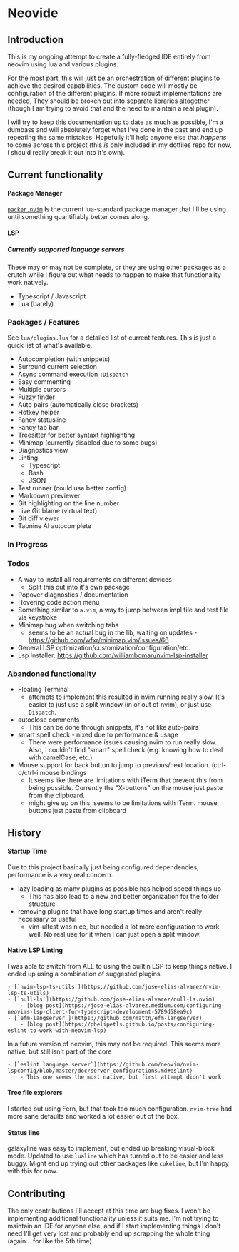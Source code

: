 # Neovide

## Introduction

This is my ongoing attempt to create a fully-fledged IDE entirely from neovim using lua and various plugins.

For the most part, this will just be an orchestration of different plugins to achieve the desired capabilities.
The custom code will mostly be configuration of the different plugins. If more robust implementations are needed,
They should be broken out into separate libraries altogether (though I am trying to avoid that and the need to
maintain a real plugin).

I will try to keep this documentation up to date as much as possible, I'm a dumbass and will absolutely forget
what I've done in the past and end up repeating the same mistakes. Hopefully it'll help anyone else that _happens_
to come across this project (this _is_ only included in my dotfiles repo for now, I should really break it out into
it's own).

## Current functionality

#### Package Manager

[`packer.nvim`](https://github.com/wbthomason/packer.nvim) Is the current lua-standard package manager that I'll
be using until something quantifiably better comes along.

#### LSP

##### Currently supported language servers

These may or may not be complete, or they are using other packages as a crutch while I figure out
what needs to happen to make that functionality work natively.

- Typescript / Javascript
- Lua (barely)

### Packages / Features

See `lua/plugins.lua` for a detailed list of current features. This is just a quick list of what's available.

- Autocompletion (with snippets)
- Surround current selection
- Async command execution `:Dispatch`
- Easy commenting
- Multiple cursors
- Fuzzy finder
- Auto pairs (automatically close brackets)
- Hotkey helper
- Fancy statusline
- Fancy tab bar
- Treesitter for better syntaxt highlighting
- Minimap (currently disabled due to some bugs)
- Diagnostics view
- Linting
    - Typescript
    - Bash
    - JSON
- Test runner (could use better config)
- Markdown previewer
- Git highlighting on the line number
- Live Git blame (virtual text)
- Git diff viewer
- Tabnine AI autocomplete

### In Progress

### Todos

- A way to install all requirements on different devices
    - Split this out into it's own package
- Popover diagnostics / documentation
- Hovering code action menu
- Something similar to `a.vim`, a way to jump between impl file and test file via keystroke
- Minimap bug when switching tabs
    - seems to be an actual bug in the lib, waiting on updates - https://github.com/wfxr/minimap.vim/issues/66
- General LSP optimization/customization/configuration/etc.
- Lsp Installer: https://github.com/williamboman/nvim-lsp-installer

### Abandoned functionality

- Floating Terminal
    - attempts to implement this resulted in nvim running really slow. It's easier to just use a split
    window (in or out of nvim), or just use `Dispatch`.
- autoclose comments
    - This can be done through snippets, it's not like auto-pairs
- smart spell check - nixed due to performance & usage
    - There were performance issues causing nvim to run really slow. Also, I couldn't find "smart"
    spell check (e.g. knowing how to deal with camelCase, etc.)
- Mouse support for back button to jump to previous/next location. (ctrl-o/ctrl-i mouse bindings
    - It seems like there are limitations with iTerm that prevent this from being possible. Currently
    the "X-buttons" on the mouse just paste from the clipboard.
    - might give up on this, seems to be limitations with iTerm. mouse buttons just paste from clipboard

## History

#### Startup Time

Due to this project basically just being configured dependencies, performance is a very real concern.

- lazy loading as many plugins as possible has helped speed things up
    - This has also lead to a new and better organization for the folder structure
- removing plugins that have long startup times and aren't really necessary or useful
    - vim-ultest was nice, but needed a lot more configuration to work well. No real use for it when I can just open a split window.

#### Native LSP Linting

I was able to switch from ALE to using the builtin LSP to keep things native. I ended up using a
combination of suggested plugins.

    - [`nvim-lsp-ts-utils`](https://github.com/jose-elias-alvarez/nvim-lsp-ts-utils)
    - [`null-ls`](https://github.com/jose-elias-alvarez/null-ls.nvim)
        - [blog post](https://jose-elias-alvarez.medium.com/configuring-neovims-lsp-client-for-typescript-development-5789d58ea9c)
    - [`efm-langserver`](https://github.com/mattn/efm-langserver)
        - [blog post](https://phelipetls.github.io/posts/configuring-eslint-to-work-with-neovim-lsp)

In a future version of neovim, this may not be required. This seems more native, but still isn't part of the core

    - [`eslint language server`](https://github.com/neovim/nvim-lspconfig/blob/master/doc/server_configurations.md#eslint)
        - This one seems the most native, but first attempt didn't work.

#### Tree file explorers

I started out using Fern, but that took too much configuration. `nvim-tree` had more sane defaults
and worked a lot easier out of the box.

#### Status line

galaxyline was easy to implement, but ended up breaking visual-block mode. Updated to use
`lualine` which has turned out to be easier and less buggy. Might end up trying out other
packages like `cokeline`, but I'm happy with this for now.

## Contributing

The only contributions I'll accept at this time are bug fixes. I won't be implementing additional functionality
unless it suits me. I'm not trying to maintain an IDE for anyone else, and if I start implementing things I don't
need I'll get very lost and probably end up scrapping the whole thing (again... for like the 5th time)

